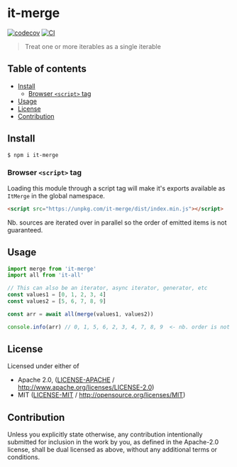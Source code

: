 # it-merge <!-- omit in toc -->

[![codecov](https://img.shields.io/codecov/c/github/achingbrain/it.svg?style=flat-square)](https://codecov.io/gh/achingbrain/it)
[![CI](https://img.shields.io/github/actions/workflow/status/achingbrain/it/js-test-and-release.yml?branch=master\&style=flat-square)](https://github.com/achingbrain/it/actions/workflows/js-test-and-release.yml?query=branch%3Amaster)

> Treat one or more iterables as a single iterable

## Table of contents <!-- omit in toc -->

- [Install](#install)
  - [Browser `<script>` tag](#browser-script-tag)
- [Usage](#usage)
- [License](#license)
- [Contribution](#contribution)

## Install

```console
$ npm i it-merge
```

### Browser `<script>` tag

Loading this module through a script tag will make it's exports available as `ItMerge` in the global namespace.

```html
<script src="https://unpkg.com/it-merge/dist/index.min.js"></script>
```

Nb. sources are iterated over in parallel so the order of emitted items is not guaranteed.

## Usage

```javascript
import merge from 'it-merge'
import all from 'it-all'

// This can also be an iterator, async iterator, generator, etc
const values1 = [0, 1, 2, 3, 4]
const values2 = [5, 6, 7, 8, 9]

const arr = await all(merge(values1, values2))

console.info(arr) // 0, 1, 5, 6, 2, 3, 4, 7, 8, 9  <- nb. order is not guaranteed
```

## License

Licensed under either of

- Apache 2.0, ([LICENSE-APACHE](LICENSE-APACHE) / <http://www.apache.org/licenses/LICENSE-2.0>)
- MIT ([LICENSE-MIT](LICENSE-MIT) / <http://opensource.org/licenses/MIT>)

## Contribution

Unless you explicitly state otherwise, any contribution intentionally submitted for inclusion in the work by you, as defined in the Apache-2.0 license, shall be dual licensed as above, without any additional terms or conditions.

